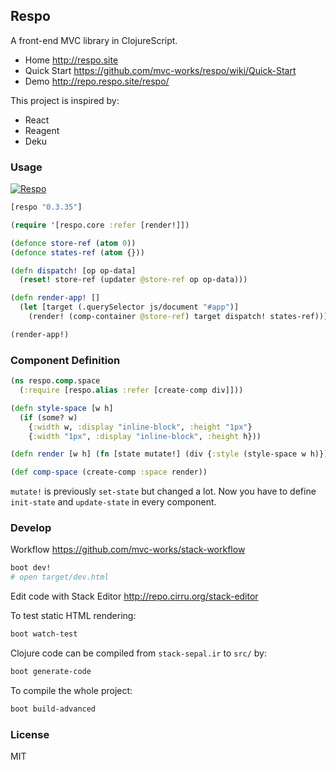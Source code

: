 
Respo
----

A front-end MVC library in ClojureScript.

* Home http://respo.site
* Quick Start https://github.com/mvc-works/respo/wiki/Quick-Start
* Demo http://repo.respo.site/respo/

This project is inspired by:

* React
* Reagent
* Deku

### Usage

[![Respo](https://img.shields.io/clojars/v/respo/respo.svg)](https://clojars.org/respo/respo)

```clojure
[respo "0.3.35"]
```

```clojure
(require '[respo.core :refer [render!]])

(defonce store-ref (atom 0))
(defonce states-ref (atom {}))

(defn dispatch! [op op-data]
  (reset! store-ref (updater @store-ref op op-data)))

(defn render-app! []
  (let [target (.querySelector js/document "#app")]
    (render! (comp-container @store-ref) target dispatch! states-ref)))

(render-app!)
```

### Component Definition

```clojure
(ns respo.comp.space
  (:require [respo.alias :refer [create-comp div]]))

(defn style-space [w h]
  (if (some? w)
    {:width w, :display "inline-block", :height "1px"}
    {:width "1px", :display "inline-block", :height h}))

(defn render [w h] (fn [state mutate!] (div {:style (style-space w h)})))

(def comp-space (create-comp :space render))
```

`mutate!` is previously `set-state` but changed a lot.
Now you have to define `init-state` and `update-state` in every component.

### Develop

Workflow https://github.com/mvc-works/stack-workflow

```bash
boot dev!
# open target/dev.html
```

Edit code with Stack Editor http://repo.cirru.org/stack-editor

To test static HTML rendering:

```bash
boot watch-test
```

Clojure code can be compiled from `stack-sepal.ir` to `src/` by:

```bash
boot generate-code
```

To compile the whole project:

```bash
boot build-advanced
```

### License

MIT
